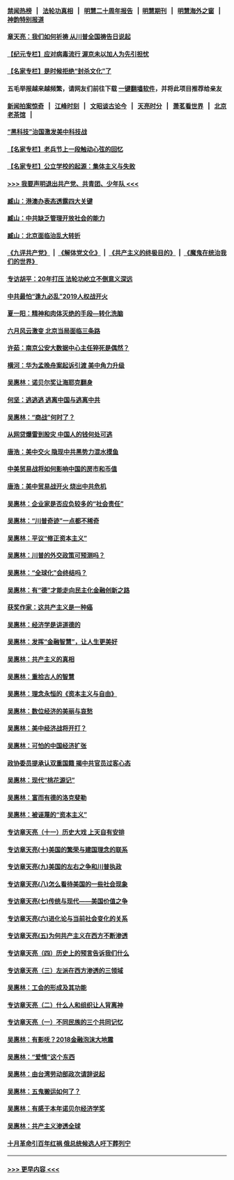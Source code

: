 #### [禁闻热榜](热点新闻.md?=0)  &nbsp;&nbsp;|&nbsp;&nbsp; [法轮功真相](https://github.com/gfw-breaker/truth/blob/master/README.md?=0) &nbsp;&nbsp;|&nbsp;&nbsp; [明慧二十周年报告](https://github.com/gfw-breaker/mh-reports/blob/master/README.md?=0) &nbsp;&nbsp;|&nbsp;&nbsp;[明慧期刊](https://github.com/gfw-breaker/mh-qikan) &nbsp;&nbsp;|&nbsp;&nbsp; [明慧海外之窗](https://github.com/gfw-breaker/mh-news/blob/master/README.md?=0) &nbsp;&nbsp;|&nbsp;&nbsp; [神韵特别报道](https://github.com/gfw-breaker/mh-news/blob/master/shenyun.md?=0)
#### [章天亮：我们如何祈祷 从川普全国祷告日说起](../pages/nsc423/n11944627.md?t=03181002) 
#### [【纪元专栏】应对病毒流行 渥京未以加人为先引担忧](../pages/nsc423/n11875714.md?t=03181002) 
#### [【名家专栏】是时候拒绝“封杀文化”了](../pages/nsc423/n11814093.md?t=03181002) 
#### 五毛举报越来越频繁，请网友们前往下载 [一键翻墙软件](https://github.com/gfw-breaker/ssr-accounts)，并将此项目推荐给亲友
#### [新闻拍案惊奇](https://github.com/gfw-breaker/banned-news/blob/master/pages/link4.md) &nbsp;&nbsp;|&nbsp;&nbsp; [江峰时刻](https://github.com/gfw-breaker/banned-news/blob/master/pages/link4.md) &nbsp;&nbsp;|&nbsp;&nbsp; [文昭谈古论今](https://github.com/gfw-breaker/banned-news/blob/master/pages/link4.md) &nbsp;&nbsp;|&nbsp;&nbsp; [天亮时分](https://github.com/gfw-breaker/banned-news/blob/master/pages/link4.md) &nbsp;&nbsp;|&nbsp;&nbsp; [萧茗看世界](https://github.com/gfw-breaker/banned-news/blob/master/pages/link4.md) &nbsp;&nbsp;|&nbsp;&nbsp; [北京老茶馆](https://github.com/gfw-breaker/banned-news/blob/master/pages/link4.md) &nbsp;&nbsp;|&nbsp;&nbsp; 
#### [“黑科技”治国激发美中科技战](../pages/nsc423/n11638056.md?t=03181002) 
#### [【名家专栏】老兵节上一段触动心弦的回忆](../pages/nsc423/n11646016.md?t=03181002) 
#### [【名家专栏】公立学校的起源：集体主义与失败](../pages/nsc423/n11601833.md?t=03181002) 
#### [>>> 我要声明退出共产党、共青团、少年队 <<<](https://github.com/begood0513/goodnews/blob/master/quit/letter.md) 
#### [臧山：港澳办表态透露四大关键](../pages/nsc423/n11421628.md?t=03181002) 
#### [臧山：中共缺乏管理开放社会的能力](../pages/nsc423/n11407457.md?t=03181002) 
#### [臧山：北京面临治乱大转折](../pages/nsc423/n11406895.md?t=03181002) 
#### [《九评共产党》](https://github.com/begood0513/9ping.md/blob/master/README.md) &nbsp;|&nbsp; [《解体党文化》](../../../../jtdwh.md/blob/master/README.md)  &nbsp;|&nbsp; [《共产主义的终极目的》](../../../../gczydzjmd.md/blob/master/README.md) &nbsp;|&nbsp; [《魔鬼在统治我们的世界》](../../../../mgztzwmdsj.md/blob/master/README.md) 
#### [专访胡平：20年打压 法轮功屹立不倒意义深远](../pages/nsc423/n11398800.md?t=03181002) 
#### [中共最怕“逢九必乱”2019人权战开火](../pages/nsc423/n11385248.md?t=03181002) 
#### [夏一阳：精神和肉体灭绝的手段—转化洗脑](../pages/nsc423/n11368250.md?t=03181002) 
#### [六月风云激变 北京当局面临三条路](../pages/nsc423/n11313668.md?t=03181002) 
#### [许茹：南京公安大数据中心主任猝死是偶然？](../pages/nsc423/n11064744.md?t=03181002) 
#### [横河：华为孟晚舟案起诉引渡 美中角力升级](../pages/nsc423/n11027230.md?t=03181002) 
#### [吴惠林：诺贝尔奖让海耶克翻身](../pages/nsc423/n10890049.md?t=03181002) 
#### [何坚：逃逃逃 逃离中国与逃离中共](../pages/nsc423/n10592891.md?t=03181002) 
#### [吴惠林：“商战”何时了？](../pages/nsc423/n10573558.md?t=03181002) 
#### [从网贷爆雷到股灾 中国人的钱何处可逃](../pages/nsc423/n10572800.md?t=03181002) 
#### [唐浩：美中交火 隐现中共黑势力混水摸鱼](../pages/nsc423/n10544040.md?t=03181002) 
#### [中美贸易战将如何影响中国的房市和币值](../pages/nsc423/n10543697.md?t=03181002) 
#### [唐浩：美中贸易战开火 烧出中共危机](../pages/nsc423/n10540126.md?t=03181002) 
#### [吴惠林：企业家是否应负较多的“社会责任”](../pages/nsc423/n10535022.md?t=03181002) 
#### [吴惠林：“川普奇迹”一点都不稀奇](../pages/nsc423/n10512808.md?t=03181002) 
#### [吴惠林：平议“修正资本主义”](../pages/nsc423/n10495724.md?t=03181002) 
#### [吴惠林：川普的外交政策可预测吗？](../pages/nsc423/n10462387.md?t=03181002) 
#### [吴惠林：“全球化”会终结吗？](../pages/nsc423/n10452838.md?t=03181002) 
#### [吴惠林：有“德”才能走向民主化金融创新之路](../pages/nsc423/n10432292.md?t=03181002) 
#### [获奖作家：这共产主义是一种癌](../pages/nsc423/n10431541.md?t=03181002) 
#### [吴惠林：经济学是讲道德的](../pages/nsc423/n10398014.md?t=03181002) 
#### [吴惠林：发挥“金融智慧”，让人生更美好](../pages/nsc423/n10375019.md?t=03181002) 
#### [吴惠林：共产主义的真相](../pages/nsc423/n10351394.md?t=03181002) 
#### [吴惠林：重拾古人的智慧](../pages/nsc423/n10337691.md?t=03181002) 
#### [吴惠林：理念永恒的《资本主义与自由》](../pages/nsc423/n10316274.md?t=03181002) 
#### [吴惠林：数位经济的美丽与哀愁](../pages/nsc423/n10292946.md?t=03181002) 
#### [吴惠林：美中经济战将开打？](../pages/nsc423/n10258825.md?t=03181002) 
#### [吴惠林：可怕的中国经济扩张](../pages/nsc423/n10219147.md?t=03181002) 
#### [政协委员提承认双重国籍 揭中共官员过客心态](../pages/nsc423/n10208809.md?t=03181002) 
#### [吴惠林：现代“桃花源记”](../pages/nsc423/n10185234.md?t=03181002) 
#### [吴惠林：富而有德的洛克斐勒](../pages/nsc423/n10142264.md?t=03181002) 
#### [吴惠林：被诬蔑的“资本主义”](../pages/nsc423/n10124816.md?t=03181002) 
#### [专访章天亮（十一）历史大戏 上天自有安排](../pages/nsc423/n10094905.md?t=03181002) 
#### [专访章天亮(十)美国的繁荣与建国理念的联系](../pages/nsc423/n10094899.md?t=03181002) 
#### [专访章天亮(九)美国的左右之争和川普执政](../pages/nsc423/n10094889.md?t=03181002) 
#### [专访章天亮(八)怎么看待美国的一些社会现象](../pages/nsc423/n10094857.md?t=03181002) 
#### [专访章天亮(七)传统与现代——美国价值之争](../pages/nsc423/n10093140.md?t=03181002) 
#### [专访章天亮(六)进化论与当前社会变化的关系](../pages/nsc423/n10092036.md?t=03181002) 
#### [专访章天亮(五)为何共产主义在西方不断渗透](../pages/nsc423/n10083620.md?t=03181002) 
#### [专访章天亮（四）历史上的预言告诉我们什么](../pages/nsc423/n10083606.md?t=03181002) 
#### [专访章天亮（三）左派在西方渗透的三领域](../pages/nsc423/n10081115.md?t=03181002) 
#### [吴惠林：工会的形成及其功能](../pages/nsc423/n10080633.md?t=03181002) 
#### [专访章天亮（二）什么人和组织让人背离神](../pages/nsc423/n10076637.md?t=03181002) 
#### [专访章天亮（一）不同民族的三个共同记忆](../pages/nsc423/n10074188.md?t=03181002) 
#### [吴惠林：有影呒？2018金融泡沫大地震](../pages/nsc423/n10040534.md?t=03181002) 
#### [吴惠林：“爱情”这个东西](../pages/nsc423/n10019423.md?t=03181002) 
#### [吴惠林：由台湾劳动部政次请辞说起](../pages/nsc423/n9979679.md?t=03181002) 
#### [吴惠林：五鬼搬运如何了？](../pages/nsc423/n9925338.md?t=03181002) 
#### [吴惠林：有感于本年诺贝尔经济学奖](../pages/nsc423/n9871883.md?t=03181002) 
#### [吴惠林：共产主义渗透全球](../pages/nsc423/n9812748.md?t=03181002) 
#### [十月革命引百年红祸 俄总统候选人吁下葬列宁](../pages/nsc423/n9810182.md?t=03181002) 

----
#### [ >>> 更早内容 <<< ](../indexes/nsc423-earlier.md)
